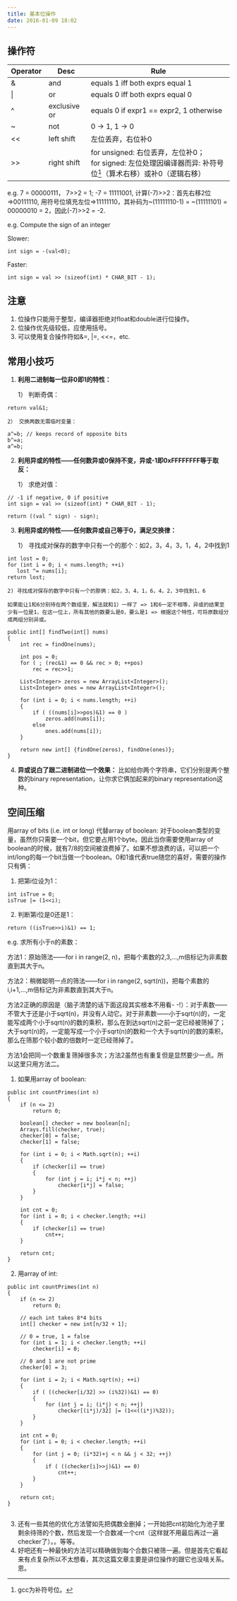 ```yaml
---
title: 基本位操作
date: 2016-01-09 18:02
---
```


## 操作符

|Operator | Desc | Rule|
|-------- | ---- | ----|
|& | and | equals 1 iff both exprs equal 1| 
|&#124; | or | equals 0 iff both exprs equal 0| 
|^ | exclusive or | equals 0 if expr1 == expr2, 1 otherwise| 
|~ | not | 0 -> 1, 1 -> 0|
|<< | left shift | 左位丢弃，右位补0|
|>> | right shift | for unsigned: 右位丢弃，左位补0；<br> for signed: 左位处理因编译器而异: 补符号位[^1]（算术右移）或补0（逻辑右移）|

e.g. 
7 = 00000111， 7>>2 = 1;
-7 = 11111001, 计算(-7)>>2：首先右移2位=>00111110, 用符号位填充左位=>11111110，其补码为~(11111110-1) = ~(11111101) = 00000010 = 2，因此(-7)>>2 = -2.

e.g. Compute the sign of an integer

Slower:

```
int sign = -(val<0);
```

Faster:

```
int sign = val >> (sizeof(int) * CHAR_BIT - 1);
```

## 注意

1. 位操作只能用于整型，编译器拒绝对float和double进行位操作。
2. 位操作优先级较低，应使用括号。
3. 可以使用复合操作符如&=, &#124;=, <<=，etc.

## 常用小技巧

1. <b>利用二进制每一位非0即1的特性：</b>
   
    1） 判断奇偶：
   
```
return val&1;
```
   
    2） 交换两数无需临时变量：

```
a^=b; // keeps record of opposite bits
b^=a; 
a^=b;
```
   
2. <b>利用异或的特性——任何数异或0保持不变，异或-1即0xFFFFFFFF等于取反：</b>

    1） 求绝对值：
 
```
// -1 if negative, 0 if positive
int sign = val >> (sizeof(int) * CHAR_BIT - 1);

return ((val ^ sign) - sign);
```

3. <b>利用异或的特性——任何数异或自己等于0，满足交换律：</b>

    1） 寻找成对保存的数字中只有一个的那个：如2，3，4，3，1，4，2中找到1

```
int lost = 0;
for (int i = 0; i < nums.length; ++i)
   lost ^= nums[i];
return lost;
```
   
    2) 寻找成对保存的数字中只有一个的那俩：如2，3，4，1，6，4，2，3中找到1，6
   
    如果能让1和6分别待在两个数组里，解法就和1）一样了 => 1和6一定不相等，异或的结果至少有一位是1，在这一位上，所有其他的数要么是0，要么是1 => 根据这个特性，可将原数组分成两组分别异或。
   
   
```
public int[] findTwo(int[] nums) 
{
	int rec = findOne(nums);

	int pos = 0;
	for ( ; (rec&1) == 0 && rec > 0; ++pos)
		rec = rec>>1;

	List<Integer> zeros = new ArrayList<Integer>();
	List<Integer> ones = new ArrayList<Integer>();

	for (int i = 0; i < nums.length; ++i)
	{
		if ( ((nums[i]>>pos)&1) == 0 ) 
			zeros.add(nums[i]);
		else
			ones.add(nums[i]);
	}

	return new int[] {findOne(zeros), findOne(ones)};
}

```
   
4. <b>异或说白了跟二进制进位一个效果：</b>
比如给你两个字符串，它们分别是两个整数的binary representation，让你求它俩加起来的binary representation这种。

## 空间压缩

用array of bits (i.e. int or long) 代替array of boolean: 对于boolean类型的变量，虽然你只需要一个bit，但它要占用1个byte。因此当你需要使用array of boolean的时候，就有7/8的空间被浪费掉了。如果不想浪费的话，可以把一个int/long的每一个bit当做一个boolean。0和1谁代表true随您的喜好，需要的操作只有俩：

1. 把第i位设为1：

```
int isTrue = 0;	
isTrue |= (1<<i);
```

2. 判断第i位是0还是1：

```
return ((isTrue>>i)&1) == 1;
```

e.g. 求所有小于n的素数：

方法1：原始筛法——for i in range(2, n)，把每个素数的2,3,...,m倍标记为非素数直到其大于n。

方法2：稍微聪明一点的筛法——for i in range(2, sqrt(n))，把每个素数的i,i+1,...,m倍标记为非素数直到其大于n。

方法2正确的原因是（脑子清楚的话下面这段其实根本不用看- -!）：对于素数——不管大于还是小于sqrt(n)，并没有人动它。对于非素数——小于sqrt(n)的，一定能写成两个小于sqrt(n)的数的乘积，那么在到达sqrt(n)之前一定已经被筛掉了；大于sqrt(n)的，一定能写成一个小于sqrt(n)的数和一个大于sqrt(n)的数的乘积，那么在筛那个较小数的倍数时一定已经筛掉了。

方法1会把同一个数重复筛掉很多次；方法2虽然也有重复但是显然要少一点。所以这里只用方法二。
1. 如果用array of boolean:


```
public int countPrimes(int n)
{
	if (n <= 2)
		return 0;
		
	boolean[] checker = new boolean[n];
	Arrays.fill(checker, true);
	checker[0] = false;
	checker[1] = false;
		
	for (int i = 0; i < Math.sqrt(n); ++i)
	{
		if (checker[i] == true)
		{
			for (int j = i; i*j < n; ++j)
				checker[i*j] = false;
		}
	}
		
	int cnt = 0;
	for (int i = 0; i < checker.length; ++i)
	{
		if (checker[i] == true)
			cnt++;
	}
		
	return cnt;
}

```
	
2. 用array of int:

```
public int countPrimes(int n) 
{
	if (n <= 2)
		return 0;
	
	// each int takes 8*4 bits		
	int[] checker = new int[n/32 + 1];
	
	// 0 = true, 1 = false
	for (int i = 1; i < checker.length; ++i)
		checker[i] = 0;
	
	// 0 and 1 are not prime
	checker[0] = 3;
	
	for (int i = 2; i < Math.sqrt(n); ++i)
	{
		if ( ((checker[i/32] >> (i%32))&1) == 0)
		{
			for (int j = i; (i*j) < n; ++j)
				checker[(i*j)/32] |= (1<<((i*j)%32));
		}
	}
	
	int cnt = 0;
	for (int i = 0; i < checker.length; ++i)
	{
		for (int j = 0; (i*32)+j < n && j < 32; ++j)
		{
			if ( ((checker[i]>>j)&1) == 0)
				cnt++;
		}
	}
	
	return cnt;
}
	
```
	
3. 还有一些其他的优化方法譬如先把偶数全删掉；一开始把cnt初始化为池子里剩余待筛的个数，然后发现一个合数减一个cnt（这样就不用最后再过一遍checker了）。。等等。
4. 好吧还有一种最快的方法可以精确做到每个合数只被筛一遍。但是首先它看起来有点复杂所以不太想看，其次这篇文章主要是讲位操作的跟它也没啥关系。恩。

[^1]: gcc为补符号位。
